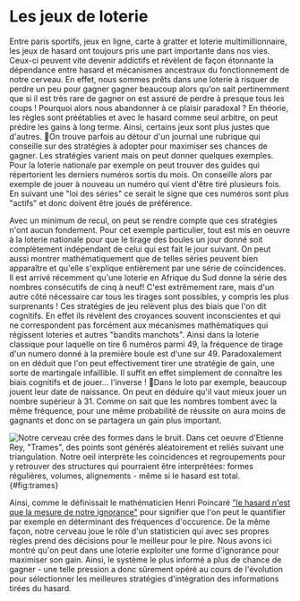 # Les jeux de loterie

Entre paris sportifs, jeux en ligne, carte à gratter et loterie multimillionnaire, les jeux de hasard ont toujours pris une part importante dans nos vies. Ceux-ci peuvent vite devenir addictifs et révèlent de façon étonnante la dépendance entre hasard et mécanismes ancestraux du fonctionnement de notre cerveau. En effet, nous sommes prêts dans une loterie à risquer de perdre un peu pour gagner gagner beaucoup alors qu'on sait pertinemment que si il est très rare de gagner on est assuré de perdre à presque tous les coups ! Pourquoi alors nous abandonner à ce plaisir paradoxal ? En théorie, les règles sont préétablies et avec le hasard comme seul arbitre, on peut prédire les gains à long terme. Ainsi, certains jeux sont plus justes que d'autres. On trouve parfois au détour d'un journal une rubrique qui conseille sur des stratégies à adopter pour maximiser ses chances de gagner. Les stratégies varient mais on peut donner quelques exemples. Pour la loterie nationale par exemple on peut trouver des guides qui répertorient les derniers numéros sortis du mois. On conseille alors par exemple de jouer à nouveau un numéro qui vient d'être tiré  plusieurs fois. En suivant une "loi des séries" ce serait le signe que ces numéros sont plus "actifs" et donc doivent être joués de préférence.

Avec un minimum de recul, on peut se rendre compte que ces stratégies n'ont aucun fondement. Pour cet exemple particulier, tout est mis en oeuvre à la loterie nationale pour que le tirage des boules un jour donné soit complètement indépendant de celui qui est fait le jour suivant. On peut aussi montrer mathématiquement que de telles séries peuvent bien apparaître et qu'elle s'explique entièrement par une série de coïncidences. Il est arrivé récemment qu'une loterie en Afrique du Sud donne la série des nombres consécutifs de cinq à neuf! C'est extrêmement rare, mais d'un autre côté nécessaire car tous les tirages sont possibles, y compris les plus surprenants ! Ces stratégies de jeu relèvent plus des biais que l'on dit cognitifs. En effet ils révèlent des croyances souvent inconscientes et qui ne correspondent pas forcément aux mécanismes mathématiques qui régissent loteries et autres "bandits manchots". Ainsi dans la loterie classique pour laquelle on tire 6 numéros parmi 49, la fréquence de tirage d'un numero donné à la première boule est d'une sur 49. Paradoxalement on en déduit que l'on peut effectivement tirer une stratégie de gain, une sorte de martingale infaillible. Il suffit en effet simplement de connaître les biais cognitifs et de jouer... l'inverse ! Dans le loto par exemple, beaucoup jouent leur date de naissance. On peut en déduire qu'il vaut mieux jouer un nombre supérieur à 31. Comme on sait que les nombres tombent avec la même fréquence, pour une même probabilité de réussite on aura moins de gagnants et donc on se partagera un gain plus important.

![
**Notre cerveau crée des formes dans le bruit.**
Dans cet oeuvre d'Etienne Rey, "Trames", des points sont générés aléatoirement et reliés suivant une triangulation. Notre oeil interprète les coincidences et regroupements pour y retrouver des structures qui pourraient être interprétées: formes régulières, volumes, alignements - même si le hasard est total.
](https://laurentperrinet.github.io/project/art-science/featured.png "Trames"){#fig:trames}

Ainsi, comme le définissait le mathématicien Henri Poincaré ["le hasard n'est que la mesure de notre ignorance"](http://henripoincarepapers.univ-nantes.fr/chp/text/hp1907rm.html) pour signifier que l'on peut le quantifier par exemple en déterminant des fréquences d'occurence. De la même façon, notre cerveau joue le rôle d'un statisticien qui avec ses propres règles prend des décisions pour le meilleur pour le pire. Nous avons ici montré qu'on peut dans une loterie exploiter une forme d'ignorance pour maximiser son gain.  Ainsi, le système le plus informé a plus de chance de gagner - une telle pression a donc sûrement opéré au cours de l'évolution pour sélectionner les meilleures stratégies d'intégration des informations tirées du hasard.
